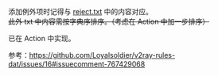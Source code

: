 添加例外项时记得与 [reject.txt](https://raw.githubusercontent.com/Loyalsoldier/v2ray-rules-dat/release/reject-list.txt) 中的内容对应。<br>
~~此外 txt 中内容需按字典序排序。（考虑在 Action 中加一步排序）~~

已在 Action 中实现。

参考：https://github.com/Loyalsoldier/v2ray-rules-dat/issues/16#issuecomment-767429068
